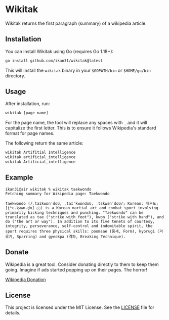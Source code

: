 # Wikitak

Wikitak returns the first paragraph (summary) of a wikipedia article.

## Installation

You can install Wikitak using Go (requires Go 1.18+):

```sh
go install github.com/ikan31/wikitak@latest
```

This will install the `wikitak` binary in your `$GOPATH/bin` or `$HOME/go/bin` directory.

## Usage

After installation, run:

```sh
wikitak [page name]
```

For the page name, the tool will replace any spaces with `_` and it will capitalize the first letter. This is to ensure it follows Wikipedia's standard format for page names. 

The following return the same article:

``` sh
wikitak Artifitial Intelligence 
wikitak artificial_intelligence
wikitak Artificial_intelligence
```

## Example

```
ikan31@air wikitak % wikitak taekwondo
Fetching summary for Wikipedia page: Taekwondo

Taekwondo (/ˌtaɪkwɒnˈdoʊ, ˌtaɪˈkwɒndoʊ, ˌtɛkwənˈdoʊ/; Korean: 태권도; [t̪ʰɛ.k͈wʌ̹n.d̪o] ⓘ) is a Korean martial art and combat sport involving primarily kicking techniques and punching. "Taekwondo" can be translated as tae ("strike with foot"), kwon ("strike with hand"), and do ("the art or way"). In addition to its five tenets of courtesy, integrity, perseverance, self-control and indomitable spirit, the sport requires three physical skills: poomsae (품새, Form), kyorugi (겨루기, Sparring) and gyeokpa (격파, Breaking Technique).
```

## Donate

Wikipedia is a great tool. Consider donating directly to them to keep them going. Imagine if ads started popping up on their pages. The horror!

[Wikipedia Donation](https://donate.wikimedia.org/w/index.php?title=Special:LandingPage&country=GB&uselang=en&wmf_medium=portal&wmf_source=portalFooter&wmf_campaign=portalFooter)

## License

This project is licensed under the MIT License. See the [LICENSE](LICENSE) file for details.
